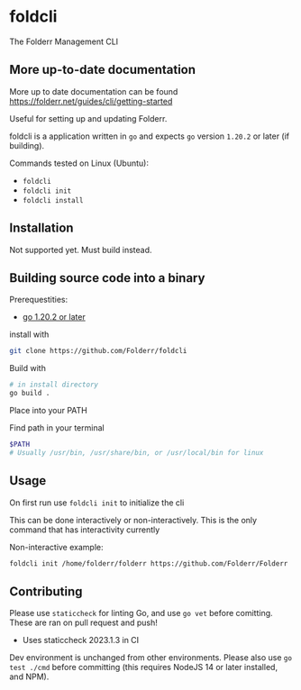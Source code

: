 # foldcli
The Folderr Management CLI

## More up-to-date documentation

More up to date documentation can be found https://folderr.net/guides/cli/getting-started

Useful for setting up and updating Folderr.

foldcli is a application written in `go` and expects `go` version `1.20.2` or later (if building).

Commands tested on Linux (Ubuntu):

- `foldcli`
- `foldcli init`
- `foldcli install`

## Installation

Not supported yet. Must build instead.

## Building source code into a binary

Prerequestities:
- [go 1.20.2 or later](https://go.dev)

install with

```sh
git clone https://github.com/Folderr/foldcli
```

Build with

```sh
# in install directory
go build .
```

Place into your PATH

Find path in your terminal

```sh
$PATH
# Usually /usr/bin, /usr/share/bin, or /usr/local/bin for linux
```

## Usage

On first run use `foldcli init` to initialize the cli

This can be done interactively or non-interactively. This is the only command that has interactivity currently

Non-interactive example:
```sh
foldcli init /home/folderr/folderr https://github.com/Folderr/Folderr
```

## Contributing

Please use `staticcheck` for linting Go, and use `go vet` before comitting.
These are ran on pull request and push!
- Uses staticcheck 2023.1.3 in CI

Dev environment is unchanged from other environments.
Please also use `go test ./cmd` before committing (this requires NodeJS 14 or later installed, and NPM).